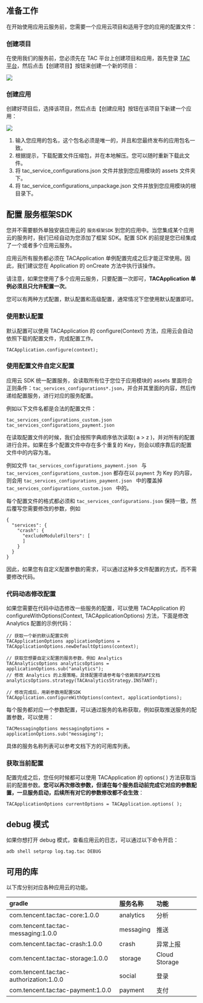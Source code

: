 
## 准备工作

在开始使用应用云服务前，您需要一个应用云项目和适用于您的应用的配置文件：

### 创建项目

在使用我们的服务前，您必须先在 TAC 平台上创建项目和应用，首先登录 [TAC 平台](https://console.qcloud.com/tac)，然后点击【创建项目】按钮来创建一个新的项目：

![](http://tac-android-libs-1253960454.cosgz.myqcloud.com/resources/payment_new_project.png?raw=true)


### 创建应用

创建好项目后，选择该项目，然后点击【创建应用】按钮在该项目下新建一个应用：

![](http://tac-android-libs-1253960454.cosgz.myqcloud.com/resources/payment_new_app.png)

 1. 输入您应用的包名，这个包名必须是唯一的，并且和您最终发布的应用包名一致。
 2. 根据提示，下载配置文件压缩包，并在本地解压。您可以随时重新下载此文件。
 3. 将 tac\_service_configurations.json 文件并放到您应用模块的 assets 文件夹下。
 4. 将 tac\_service_configurations_unpackage.json 文件并放到您应用模块的根目录下。

## 配置 服务框架SDK

您并不需要额外单独安装应用云的 `服务框架SDK` 到您的应用中。当您集成某个应用云的服务时，我们已经自动为您添加了框架 SDK。配置 SDK 的前提是您已经集成了一个或者多个应用云服务。

应用云所有服务都必须在 TACApplication 单例配置完成之后才能正常使用。因此，我们建议您在 Application 的 onCreate 方法中执行该操作。

请注意，如果您使用了多个应用云服务，只要配置一次即可，**TACApplication 单例必须且只允许配置一次**。

您可以有两种方式配置，默认配置和高级配置，通常情况下您使用默认配置即可。


### 使用默认配置

默认配置可以使用 TACApplication 的 configure(Context) 方法，应用云会自动依照下载的配置文件，完成配置工作。

```
TACApplication.configure(context);
```

### 使用配置文件自定义配置

应用云 SDK 统一配置服务，会读取所有位于您位于应用模块的 assets 里面符合正则条件：`tac_services_configurations*.json`，并合并其里面的内容，然后传递给配置服务，进行对应的服务配置。

例如以下文件名都是合法的配置文件：

```
tac_services_configurations_custom.json
tac_services_configurations_payment.json
```

在读取配置文件的时候，我们会按照字典顺序依次读取( a > z )，并对所有的配置进行合并。如果在多个配置文件中存在多个重复的 Key，则会以顺序靠后的配置文件中的内容为准。

例如文件 `tac_services_configurations_payment.json ` 与 `tac_services_configurations_custom.json` 都存在以 `payment` 为 Key 的内容，则会用 `tac_services_configurations_payment.json ` 中的覆盖掉  `tac_services_configurations_custom.json ` 中的。

每个配置文件的格式都必须和 `tac_services_configurations.json` 保持一致，然后覆写您需要修改的参数，例如

```
{
  "services": {
    "crash": {
      "excludeModuleFilters": [
      ]
    }
  }
}
```

因此，如果您有自定义配置参数的需求，可以通过这种多文件配置的方式，而不需要修改代码。


### 代码动态修改配置

如果您需要在代码中动态修改一些服务的配置，可以使用 TACApplication 的 configureWithOptions(Context, TACApplicationOptions) 方法，下面是修改 Analytics 配置的示例代码：

```
// 获取一个新的默认配置实例
TACApplicationOptions applicationOptions = TACApplicationOptions.newDefaultOptions(context);

// 获取您想要自定义配置的服务参数，例如 Analytics
TACAnalyticsOptions analyticsOptions = applicationOptions.sub("analytics");
// 修改 Analytics 的上报策略，具体配置项请参考每个依赖库的API文档
analyticsOptions.strategy(TACAnalyticsStrategy.INSTANT);

// 修改完成后，用新参数用配置SDK
TACApplication.configureWithOptions(context, applicationOptions);
```

每个服务都对应一个参数配置，可以通过服务的名称获取，例如获取推送服务的配置参数，可以使用：

```
TACMessagingOptions messagingOptions = applicationOptions.sub("messaging");
```

具体的服务名称列表可以参考文档下方的可用库列表。

### 获取当前配置

配置完成之后，您任何时候都可以使用 TACApplication 的 options( ) 方法获取当前的配置参数。**您可以再次修改参数，但请在每个服务启动前完成它对应的参数配置，一旦服务启动，后续所有对它的参数修改都不会生效**：

```
TACApplicationOptions currentOptions = TACApplication.options( );

```

## debug 模式

如果你想打开 debug 模式，查看应用云的日志，可以通过以下命令开启：

```
adb shell setprop log.tag.tac DEBUG
```

## 可用的库

以下库分别对应各种应用云的功能。

| gradle | 服务名称 | 功能 |
|:----|:-----------|:-----------|
|  com.tencent.tac:tac-core:1.0.0   |  analytics | 分析 |
|  com.tencent.tac:tac-messaging:1.0.0   |  messaging | 推送 |
|  com.tencent.tac:tac-crash:1.0.0   |  crash     | 异常上报 |
|  com.tencent.tac:tac-storage:1.0.0   |  storage   | Cloud Storage |
|  com.tencent.tac:tac-authorization:1.0.0   |  social | 登录 |
|  com.tencent.tac:tac-payment:1.0.0   |  payment | 支付 |
